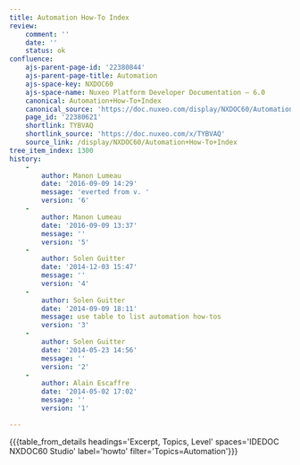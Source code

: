 ```yaml
---
title: Automation How-To Index
review:
    comment: ''
    date: ''
    status: ok
confluence:
    ajs-parent-page-id: '22380844'
    ajs-parent-page-title: Automation
    ajs-space-key: NXDOC60
    ajs-space-name: Nuxeo Platform Developer Documentation — 6.0
    canonical: Automation+How-To+Index
    canonical_source: 'https://doc.nuxeo.com/display/NXDOC60/Automation+How-To+Index'
    page_id: '22380621'
    shortlink: TYBVAQ
    shortlink_source: 'https://doc.nuxeo.com/x/TYBVAQ'
    source_link: /display/NXDOC60/Automation+How-To+Index
tree_item_index: 1300
history:
    -
        author: Manon Lumeau
        date: '2016-09-09 14:29'
        message: 'everted from v. '
        version: '6'
    -
        author: Manon Lumeau
        date: '2016-09-09 13:37'
        message: ''
        version: '5'
    -
        author: Solen Guitter
        date: '2014-12-03 15:47'
        message: ''
        version: '4'
    -
        author: Solen Guitter
        date: '2014-09-09 18:11'
        message: use table to list automation how-tos
        version: '3'
    -
        author: Solen Guitter
        date: '2014-05-23 14:56'
        message: ''
        version: '2'
    -
        author: Alain Escaffre
        date: '2014-05-02 17:02'
        message: ''
        version: '1'

---
```

{{{table_from_details headings='Excerpt, Topics, Level' spaces='IDEDOC NXDOC60 Studio' label='howto' filter='Topics=Automation'}}}
